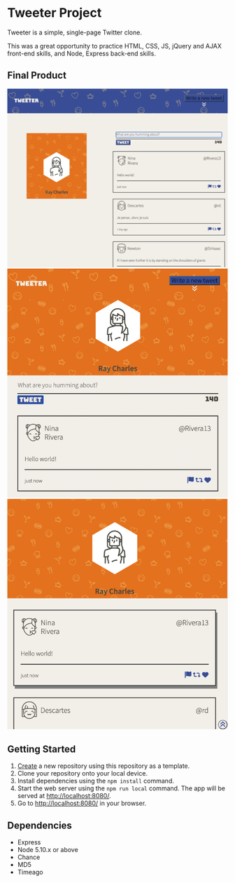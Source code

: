 # Tweeter Project

Tweeter is a simple, single-page Twitter clone.

This was a great opportunity to practice HTML, CSS, JS, jQuery and AJAX front-end skills, and Node, Express back-end skills.

## Final Product

!["Page in desktop view"](https://github.com/brandonfelty/tweeter/blob/master/docs/Desktop.png)
!["Main page in mobile view"](https://github.com/brandonfelty/tweeter/blob/master/docs/Main.png)
!["Image of tweets in mobile view"](https://github.com/brandonfelty/tweeter/blob/master/docs/Tweet.png)

## Getting Started

1. [Create](https://docs.github.com/en/repositories/creating-and-managing-repositories/creating-a-repository-from-a-template) a new repository using this repository as a template.
2. Clone your repository onto your local device.
3. Install dependencies using the `npm install` command.
3. Start the web server using the `npm run local` command. The app will be served at <http://localhost:8080/>.
4. Go to <http://localhost:8080/> in your browser.

## Dependencies

- Express
- Node 5.10.x or above
- Chance
- MD5
- Timeago
